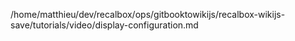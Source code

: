 /home/matthieu/dev/recalbox/ops/gitbooktowikijs/recalbox-wikijs-save/tutorials/video/display-configuration.md